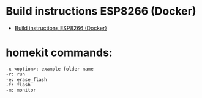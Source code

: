 # Build instructions ESP8266 (Docker)

* [Build instructions ESP8266 (Docker)](https://github.com/amaider/homekit/blob/master/Build%20instructions.md)

# homekit commands:
    -x <option>: example folder name 
    -r: run
    -e: erase_flash
    -f: flash
    -m: monitor